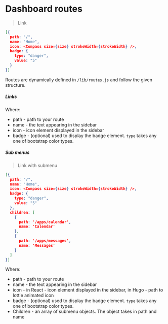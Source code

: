 # Dashboard routes

> Link
```json
[{
  path: "/",
  name: "Home",
  icon: <Compass size={size} strokeWidth={strokeWidth} />,
  badge: {
    type: "danger",
    value: "5"
  }
}]
```

Routes are dynamically defined in `/lib/routes.js` and follow the given structure.

##### Links

Where:

- path - path to your route
- name - the text appearing in the sidebar
- icon - icon element displayed in the sidebar
- badge - (optional) used to display the badge element. `type` takes any one of bootstrap color types.

##### Sub menus
> Link with submenu
```json
[{
  path: "/",
  name: "Home",
  icon: <Compass size={size} strokeWidth={strokeWidth} />,
  badge: {
    type: "danger",
    value: "5"
  },
  children: [
    {
      path: '/apps/calendar',
      name: 'Calendar'
    },
    {
      path: '/apps/messages',
      name: 'Messages'
    }
  ]
}]
```

Where:

- path - path to your route
- name - the text appearing in the sidebar
- icon - in React - icon element displayed in the sidebar, in Hugo - path to lottie animated icon
- badge - (optional) used to display the badge element. `type` takes any one of bootstrap color types.
- Children - an array of submenu objects. The object takes in path and name
